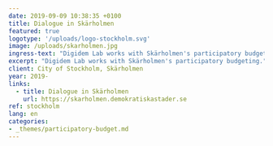 ```yaml
---
date: 2019-09-09 10:38:35 +0100
title: Dialogue in Skärholmen
featured: true
logotype: '/uploads/logo-stockholm.svg'
image: /uploads/skarholmen.jpg
ingress-text: "Digidem Lab works with Skärholmen's participatory budgeting."
excerpt: "Digidem Lab works with Skärholmen's participatory budgeting."
client: City of Stockholm, Skärholmen
year: 2019-
links:
  - title: Dialogue in Skärholmen
    url: https://skarholmen.demokratiskastader.se
ref: stockholm
lang: en
categories:
- _themes/participatory-budget.md
---
```

